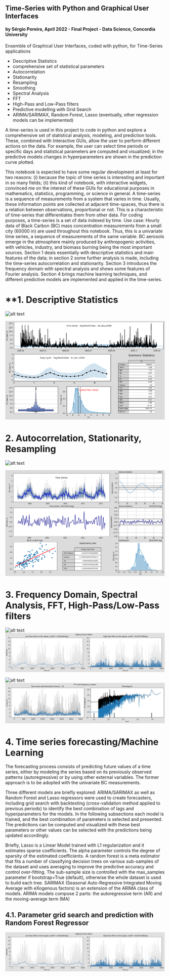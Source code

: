 

## **Time-Series with Python and Graphical User Interfaces**

#### by Sérgio Pereira, April 2022 - Final Project - Data Science, Concordia University

Ensemble of Graphical User Interfaces, coded with python, for Time-Series applications 

- Descriptive Statistics 
- comprehensive set of statistical parameters
- Autocorrelation
- Stationarity
- Resampling
- Smoothing
- Spectral Analysis
- FFT
- High-Pass and Low-Pass filters 
- Predictive modelling with Grid Search
- ARIMA/SARIMAX, Random Forest, Lasso (eventually, other regression models can be implemented) 

A time-series is used in this project to code in python and explore a comprehensive set of statistical analysis, modeling, and prediction tools. These, combined with Interactive GUIs, allow the user to perform different actions on the data. For example, the user can select time periods or specific days and statistical parameters are computed and visualized; in the predictive models changes in hyperparameters are shown in the prediction curve plotted.

This notebook is expected to have some regular development at least for two reasons: (i) because the topic of time series is interesting and important in so many fields; (ii) this kind of notebook, with interactive widgets, convinced me on the interest of these GUIs for educational purposes in mathematics, statistics, programming, or science in general. A time-series is a sequence of measurements from a system that varies in time. Usually, these information points are collected at adjacent time-spaces, thus there is a relation between observations, proportional or not. This is a characteristic of time-series that differentiates them from other data. For coding purposes, a time-series is a set of data indexed by time. Use case: Hourly data of Black Carbon (BC) mass concentration measurements from a small city (60000 in) are used throughout this notebook. Thus, this is a univariate time series, a sequence of measurements of the same variable. BC aerosols emerge in the atmosphere mainly produced by anthropogenic activities, with vehicles, industry, and biomass burning being the most important sources. Section 1 deals essentially with descriptive statistics and main features of the data; in section 2 some further analysis is made, including the time-series autocorrelation and stationarity. Section 3 introduces the frequency domain with spectral analysis and shows some features of Fourier analysis. Section 4 brings machine learning techniques, and different predictive models are implemented and applied in the time-series.

# **1. Descriptive Statistics

![alt text](https://github.com/Sergio-Per/Time-Series-with-python-GUI/blob/main/img_stats.jpg)

![alt text](https://github.com/Sergio-Per/Time-Series-GUI/blob/main/GUI%201.png)


# **2. Autocorrelation, Stationarity, Resampling**

![alt text](https://github.com/Sergio-Per/Time-Series-with-python-GUI/blob/main/img_analysis.jpg)

![alt text](https://github.com/Sergio-Per/Time-Series-GUI/blob/main/GUI%202.png)

# **3. Frequency Domain, Spectral Analysis, FFT, High-Pass/Low-Pass filters**
![alt text](https://github.com/Sergio-Per/Time-Series-with-python-GUI/blob/main/img_Fourier1.jpg)
![alt text](https://github.com/Sergio-Per/Time-Series-GUI/blob/main/GUI%20Filters.png)


![alt text](https://github.com/Sergio-Per/Time-Series-with-python-GUI/blob/main/img_Filters.jpg)
![alt text](https://github.com/Sergio-Per/Time-Series-GUI/blob/main/GUI%20Fourier.png)

# **4. Time series forecasting/Machine Learning**

The forecasting process consists of predicting future values of a time series, either by modeling the series based on its previously observed patterns (autoregressive) or by using other external variables. The former approach is to be adopted with the univariate BC measurements.

Three different models are briefly explored: ARIMA/SARIMAX as well as Random Forest and Lasso regressors were used to create forecasters, including grid search with backtesting (cross-validation method applied to previous periods) to identify the best combination of lags and hyperparameters for the models.
In the following subsections each model is trained, and the best combination of parameters is selected and presented. The predictions can be computed and visualized with these best parameters or other values can be selected with the predictions being updated accordingly.

Briefly, Lasso is a Linear Model trained with L1 regularization and it estimates sparse coefficients. The alpha parameter controls the degree of sparsity of the estimated coefficients. A random forest is a meta estimator that fits a number of classifying decision trees on various sub-samples of the dataset and uses averaging to improve the predictive accuracy and control over-fitting. The sub-sample size is controlled with the max_samples parameter if bootstrap=True (default), otherwise the whole dataset is used to build each tree. SARIMAX (Seasonal Auto-Regressive Integrated Moving Average with eXogenous factors) is an extension of the ARIMA class of models. ARIMA models compose 2 parts: the autoregressive term (AR) and the moving-average term (MA)

## 4.1. Parameter grid search and prediction with Random Forest Regressor

![alt text](https://github.com/Sergio-Per/Time-Series-GUI/blob/main/GUI%20Filters.png)
